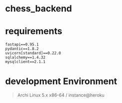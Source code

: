 # chess_backend

# requirements

```
fastapi==0.95.1
pydantic==1.8.2
uvicorn[standard]==0.22.0
sqlalchemy==1.4.32
mysqlclient==2.1.1
```

# development Environment

> Archi Linux 5.x x86-64 / instance@heroku
